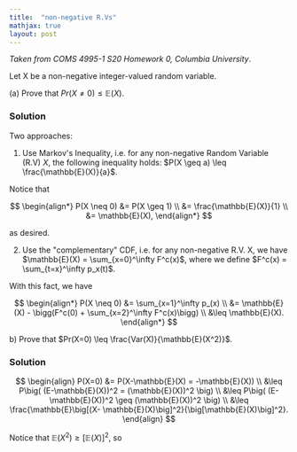 ```yaml
---
title:  "non-negative R.Vs"
mathjax: true
layout: post
---
```


*Taken from COMS 4995-1 S20 Homework 0, Columbia University*. 

Let X be a non-negative integer-valued random variable.

(a) Prove that $Pr(X \neq 0) \leq \mathbb{E}(X)$.

### Solution

Two approaches:

1) Use Markov's Inequality, i.e. for any non-negative Random Variable (R.V) $X$, the following inequality holds: $P(X \geq a) \leq \frac{\mathbb{E}(X)}{a}$.

Notice that 

$$
\begin{align*}
P(X \neq 0) &= P(X \geq 1) \\
&= \frac{\mathbb{E}(X)}{1} \\
&= \mathbb{E}(X),
\end{align*}
$$

as desired. 


2) Use the "complementary" CDF, i.e. for any non-negative R.V. X, we have $\mathbb{E}(X) = \sum_{x=0}^\infty F^c(x)$, where we define $F^c(x) = \sum_{t=x}^\infty p_x(t)$.

With this fact, we have

$$
\begin{align*}
P(X \neq 0) &= \sum_{x=1}^\infty p_(x) \\
&= \mathbb{E}(X) - \bigg(F^c(0) + \sum_{x=2}^\infty F^c(x)\bigg) \\
&\leq \mathbb{E}(X).
\end{align*}
$$

b) Prove that $Pr(X=0) \leq \frac{Var(X)}{\mathbb{E}(X^2)}$.

### Solution

$$
\begin{align}
P(X=0) &= P(X-\mathbb{E}(X) = -\mathbb{E}(X)) \\
&\leq P\big( (E-\mathbb{E}(X))^2 = (\mathbb{E}(X))^2 \big) \\
&\leq P\big( (E-\mathbb{E}(X))^2 \geq (\mathbb{E}(X))^2 \big) \\
&\leq \frac{\mathbb{E}\big[(X- \mathbb{E}(X)\big]^2}{\big[\mathbb{E}(X)\big]^2}.
\end{align}
$$

Notice that $\mathbb{E}(X^2) \geq \big[\mathbb{E}(X)\big]^2$, so 
